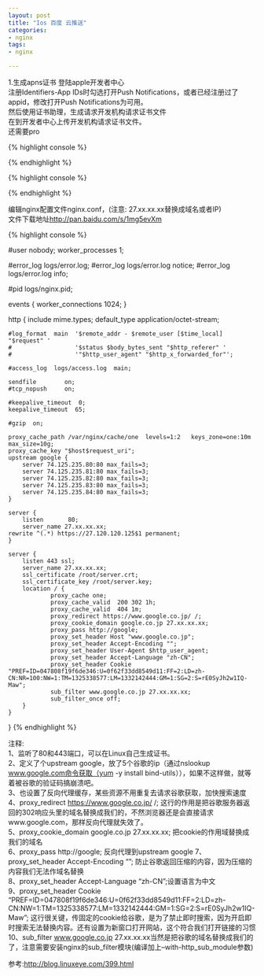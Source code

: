 ```yaml
---
layout: post
title: "Ios 百度 云推送"
categories:
- nginx
tags:
- nginx 

--- 
```


1.生成apns证书
登陆apple开发者中心  
注册Identifiers-App IDs时勾选打开Push Notifications，或者已经注册过了appid，修改打开Push Notifications为可用。  
然后使用证书助理，生成请求开发机构请求证书文件   
在到开发者中心上传开发机构请求证书文件。  
还需要pro 

{% highlight console %}

{% endhighlight %}

{% highlight console %}

{% endhighlight %}

编辑nginx配置文件nginx.conf，(注意: 27.xx.xx.xx替换成域名或者IP)  
文件下载地址<http://pan.baidu.com/s/1mg5evXm>  

{% highlight console %}

#user  nobody;
worker_processes  1;

#error_log  logs/error.log;
#error_log  logs/error.log  notice;
#error_log  logs/error.log  info;

#pid        logs/nginx.pid;


events {
    worker_connections  1024;
}


http {
    include       mime.types;
    default_type  application/octet-stream;

    #log_format  main  '$remote_addr - $remote_user [$time_local] "$request" '
    #                  '$status $body_bytes_sent "$http_referer" '
    #                  '"$http_user_agent" "$http_x_forwarded_for"';

    #access_log  logs/access.log  main;

    sendfile        on;
    #tcp_nopush     on;

    #keepalive_timeout  0;
    keepalive_timeout  65;

    #gzip  on;

    proxy_cache_path /var/nginx/cache/one  levels=1:2   keys_zone=one:10m max_size=10g;
    proxy_cache_key "$host$request_uri";
    upstream google {
		server 74.125.235.80:80 max_fails=3;
		server 74.125.235.81:80 max_fails=3;
		server 74.125.235.82:80 max_fails=3;
		server 74.125.235.83:80 max_fails=3;
		server 74.125.235.84:80 max_fails=3;
    }

    server {
        listen       80;
        server_name 27.xx.xx.xx;
	rewrite ^(.*) https://27.120.120.125$1 permanent;
    }
    
    server {
        listen 443 ssl;
        server_name 27.xx.xx.xx;
        ssl_certificate /root/server.crt;
        ssl_certificate_key /root/server.key;
        location / {
                proxy_cache one;
                proxy_cache_valid  200 302 1h;
                proxy_cache_valid  404 1m;
                proxy_redirect https://www.google.co.jp/ /;
                proxy_cookie_domain google.co.jp 27.xx.xx.xx;
                proxy_pass http://google;
                proxy_set_header Host "www.google.co.jp";
                proxy_set_header Accept-Encoding "";
                proxy_set_header User-Agent $http_user_agent;
                proxy_set_header Accept-Language "zh-CN";
                proxy_set_header Cookie "PREF=ID=047808f19f6de346:U=0f62f33dd8549d11:FF=2:LD=zh-CN:NR=100:NW=1:TM=1325338577:LM=1332142444:GM=1:SG=2:S=rE0SyJh2w1IQ-Maw";
                sub_filter www.google.co.jp 27.xx.xx.xx;
                sub_filter_once off; 
	    }
    }
}
{% endhighlight %}

注释:  
1、监听了80和443端口，可以在Linux自己生成证书。  
2、定义了个upstream google，放了5个谷歌的ip（通过nslookup www.google.com命令获取（yum -y install bind-utils）），如果不这样做，就等着被谷歌的验证码搞崩溃吧。   
3、也设置了反向代理缓存，某些资源不用重复去请求谷歌获取，加快搜索速度  
4、proxy_redirect https://www.google.co.jp/ /; 这行的作用是把谷歌服务器返回的302响应头里的域名替换成我们的，不然浏览器还是会直接请求www.google.com，那样反向代理就失效了。  
5、proxy_cookie_domain google.co.jp 27.xx.xx.xx; 把cookie的作用域替换成我们的域名  
6、proxy_pass http://google; 反向代理到upstream google
7、proxy_set_header Accept-Encoding “”; 防止谷歌返回压缩的内容，因为压缩的内容我们无法作域名替换  
8、proxy_set_header Accept-Language “zh-CN”;设置语言为中文  
9、proxy_set_header Cookie   “PREF=ID=047808f19f6de346:U=0f62f33dd8549d11:FF=2:LD=zh-CN:NW=1:TM=1325338577:LM=1332142444:GM=1:SG=2:S=rE0SyJh2w1IQ-Maw”; 这行很关键，传固定的cookie给谷歌，是为了禁止即时搜索，因为开启即时搜索无法替换内容。还有设置为新窗口打开网站，这个符合我们打开链接的习惯  
10、sub_filter www.google.co.jp 27.xx.xx.xx当然是把谷歌的域名替换成我们的了，注意需要安装nginx的sub_filter模块(编译加上–with-http_sub_module参数)  

参考:<http://blog.linuxeye.com/399.html>
